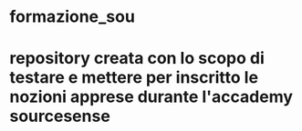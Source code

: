 # formazione_sou
# repository creata con lo scopo di testare e mettere per inscritto le nozioni apprese durante l'accademy sourcesense 
